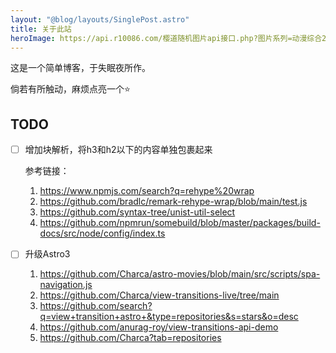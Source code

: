 ```yaml
---
layout: "@blog/layouts/SinglePost.astro"
title: 关于此站
heroImage: https://api.r10086.com/樱道随机图片api接口.php?图片系列=动漫综合2
---
```


这是一个简单博客，于失眠夜所作。

倘若有所触动，麻烦点亮一个⭐

## TODO 

- [ ] 增加块解析，将h3和h2以下的内容单独包裹起来
    
    参考链接：
    
    1. https://www.npmjs.com/search?q=rehype%20wrap
    2. https://github.com/bradlc/remark-rehype-wrap/blob/main/test.js
    3. https://github.com/syntax-tree/unist-util-select
    4. https://github.com/npmrun/somebuild/blob/master/packages/build-docs/src/node/config/index.ts

- [ ] 升级Astro3
    
    1. https://github.com/Charca/astro-movies/blob/main/src/scripts/spa-navigation.js
    2. https://github.com/Charca/view-transitions-live/tree/main
    3. https://github.com/search?q=view+transition+astro+&type=repositories&s=stars&o=desc
    4. https://github.com/anurag-roy/view-transitions-api-demo
    5. https://github.com/Charca?tab=repositories